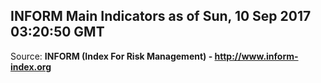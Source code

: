 ## INFORM Main Indicators as of Sun, 10 Sep 2017 03:20:50 GMT

Source: **INFORM (Index For Risk Management) - http://www.inform-index.org**